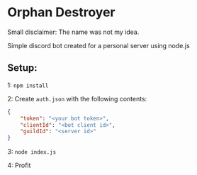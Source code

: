 # Orphan Destroyer
Small disclaimer: The name was not my idea.

Simple discord bot created for a personal server using node.js

## Setup:

1: `npm install`

2: Create `auth.json` with the following contents:

```json
{
	"token": "<your bot token>",
	"clientId": "<bot client id>",
	"guildId": "<server id>"
}
```

3: `node index.js`

4: Profit
